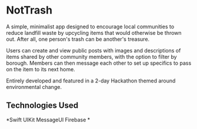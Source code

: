 # NotTrash

A simple, minimalist app designed to encourage local communities to reduce landfill waste by upcycling items that would otherwise be thrown out. 
After all, one person's trash can be another's treasure.

Users can create and view public posts with images and descriptions of items shared by other community members, with the option to filter by borough.
Members can then message each other to set up specifics to pass on the item to its next home.

Entirely developed and featured in a 2-day Hackathon themed around environmental change.

## Technologies Used
*Swift
UIKit
MessageUI
Firebase 
*
